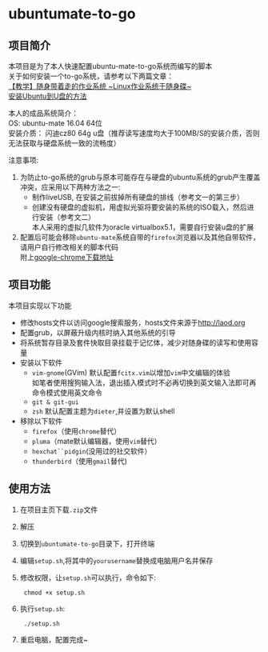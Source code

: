 # ubuntumate-to-go
## 项目简介
本项目是为了本人快速配置ubuntu-mate-to-go系统而编写的脚本  
关于如何安装一个to-go系统，请参考以下两篇文章：  
[【教学】随身带着走的作业系统 ~Linux作业系统于随身碟~](http://forum.ubuntu.org.cn/viewtopic.php?f=77&t=479162)  
[安装Ubuntu到U盘的方法](http://www.jianshu.com/p/13071c315404)

本人的成品系统简介：  
OS: ubuntu-mate 16.04 64位  
安装介质： 闪迪cz80 64g u盘（推荐读写速度均大于100MB/S的安装介质，否则无法获取与硬盘系统一致的流畅度）  
  

注意事项:

1. 为防止to-go系统的grub与原本可能存在与硬盘的ubuntu系统的grub产生覆盖冲突，应采用以下两种方法之一:
    - 制作liveUSB, 在安装之前拔掉所有硬盘的排线（参考文一的第三步）
    - 创建没有硬盘的虚拟机，用虚拟光驱将要安装的系统的ISO载入，然后进行安装（参考文二）  
        本人采用的虚拟几软件为oracle virtualbox5.1，需要自行安装u盘的扩展
2. 配置后可能会移除`ubuntu-mate`系统自带的`firefox`浏览器以及其他自带软件，请用户自行修改相关的脚本代码  
    附上[google-chrome下载地址](https://www.google.cn/intl/zh-CN/chrome/browser/desktop/index.html)

## 项目功能
本项目实现以下功能
- 修改hosts文件以访问google搜索服务，hosts文件来源于<http://laod.org>
- 配置grub，以屏蔽升级内核时纳入其他系统的引导
- 将系统暂存目录及套件快取目录挂载于记忆体，减少对随身碟的读写和使用容量
- 安装以下软件
    - `vim-gnome`(GVim)
        默认配置`fcitx.vim`以增加`vim`中文编辑的体验  
        如笔者使用搜狗输入法，退出插入模式时不必再切换到英文输入法即可再命令模式使用英文命令
    - `git & git-gui`
    - `zsh`
        默认配置主题为`dieter`,并设置为默认shell
- 移除以下软件
    - `firefox`（使用`chrome`替代）
    - `pluma`（mate默认编辑器，使用`vim`替代）
    - `hexchat``pidgin`(没用过的社交软件）
    - `thunderbird`（使用`gmail`替代)

## 使用方法

1. 在项目主页下载`.zip`文件
2. 解压
3. 切换到`ubuntumate-to-go`目录下，打开终端
4. 编辑`setup.sh`,将其中的`yourusername`替换成电脑用户名并保存
5. 修改权限，让`setup.sh`可以执行，命令如下:

        chmod +x setup.sh

6. 执行`setup.sh`:

        ./setup.sh

7. 重启电脑，配置完成~

